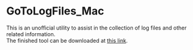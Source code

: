 GoToLogFiles_Mac
================

This is an unofficial utility to assist in the collection of log files and other related information.  
The finished tool can be downloaded at [this link](https://citrix.sharefile.com/d/se207421859249148).  
